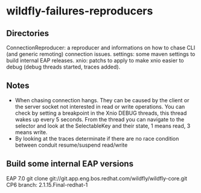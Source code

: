 # wildfly-failures-reproducers

Directories
-----------
ConnectionReproducer: a reproducer and informations on how to chase CLI (and generic remoting) connection issues.
settings: some maven settings to build internal EAP releases.
xnio: patchs to apply to make xnio easier to debug (debug threads started, traces added).

Notes
-----
- When chasing connection hangs. They can be caused by the client or the server socket not interested in read or write operations. 
You can check by setting a breakpoint in the Xnio DEBUG threads, this thread wakes up every 5 seconds. 
From the thread you can navigate to the selector and look at the SelectableKey and their state, 1 means read, 3 means write.
- By looking at the traces determinate if there are no race condition between conduit resume/suspend read/write

Build some internal EAP versions
--------------------------------
EAP 7.0
git clone git://git.app.eng.bos.redhat.com/wildfly/wildfly-core.git
CP6 branch: 2.1.15.Final-redhat-1

